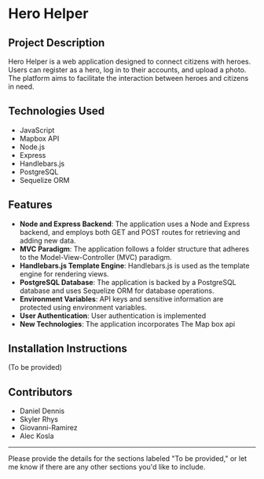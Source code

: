 
# Hero Helper

## Project Description

Hero Helper is a web application designed to connect citizens with heroes. Users can register as a hero, log in to their accounts, and upload a photo. The platform aims to facilitate the interaction between heroes and citizens in need.

## Technologies Used
- JavaScript
- Mapbox API
- Node.js
- Express
- Handlebars.js
- PostgreSQL
- Sequelize ORM

## Features

- **Node and Express Backend**: The application uses a Node and Express backend, and employs both GET and POST routes for retrieving and adding new data.
- **MVC Paradigm**: The application follows a folder structure that adheres to the Model-View-Controller (MVC) paradigm.
- **Handlebars.js Template Engine**: Handlebars.js is used as the template engine for rendering views.
- **PostgreSQL Database**: The application is backed by a PostgreSQL database and uses Sequelize ORM for database operations.
- **Environment Variables**: API keys and sensitive information are protected using environment variables.
- **User Authentication**: User authentication is implemented 
- **New Technologies**: The application incorporates The Map box api 

## Installation Instructions

(To be provided)


## Contributors

- Daniel Dennis
- Skyler Rhys
- Giovanni-Ramirez
-  Alec Kosla

---

Please provide the details for the sections labeled "To be provided," or let me know if there are any other sections you'd like to include.